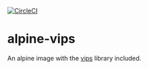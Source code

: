 [![CircleCI](https://circleci.com/gh/eventology/alpine-vips.svg?style=shield&circle-token=01ae85a979cd859c3a90a79eefc9ccf691d13b05)](https://circleci.com/gh/eventology/alpine-vips)
# alpine-vips

An alpine image with the [vips](https://github.com/jcupitt/libvips) library included.
